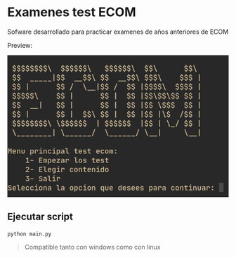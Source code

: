 # Examenes test ECOM
Sofware desarrollado para practicar examenes de años anteriores de ECOM

Preview: 

![Preview](img/preview.png)

## Ejecutar script
```python main.py```

> Compatible tanto con windows como con linux